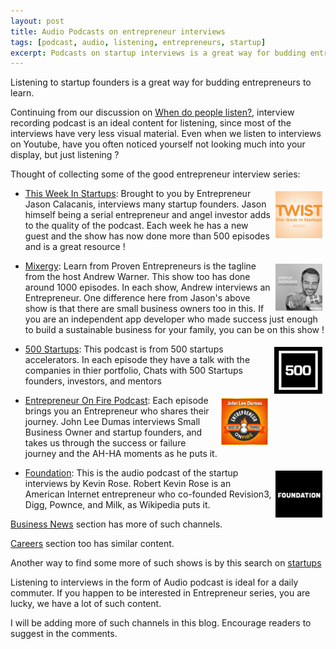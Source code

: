 ```yaml
---
layout: post
title: Audio Podcasts on entrepreneur interviews
tags: [podcast, audio, listening, entrepreneurs, startup]
excerpt: Podcasts on startup interviews is a great way for budding entrepreneurs to learn.
---
```


Listening to startup founders is a great way for budding entrepreneurs to learn.

Continuing from our discussion on [When do people listen?](/when-do-people-listen/), interview recording podcast is an ideal content for listening, since most of the interviews have very less visual material. Even when we listen to interviews on Youtube, have you often noticed yourself not looking much into your display, but just listening ?

Thought of collecting some of the good entrepreneur interview series:

-	<img style="float: right;height:75px;margin:5px;" src="/images/twist.jpg">[This Week In Startups](http://www.airingpods.com/pods/this-week-in-startups-audio): Brought to you by Entrepreneur Jason Calacanis, interviews many startup founders. Jason himself being a serial entrepreneur and angel investor adds to the quality of the podcast. Each week he has a new guest and the show has now done more than 500 episodes and is a great resource ! 

-	<img style="float: right;height:75px;margin:5px;" src="/images/mixergy.jpg">[Mixergy](http://www.airingpods.com/pods/business-tips-for-startups-by-proven-entrepreneurs-mixergy): Learn from Proven Entrepreneurs is the tagline from the host Andrew Warner. This show too has done around 1000 episodes. In each show, Andrew interviews an Entrepreneur. One difference here from Jason's above show is that there are small business owners too in this. If you are an independent app developer who made success just enough to build a sustainable business for your family, you can be on this show !

-	<img style="float: right;height:75px;margin:5px;" src="/images/500.jpg">[500 Startups](http://www.airingpods.com/pods/500-startups-podcast): This podcast is from 500 startups accelerators. In each episode they have a talk with the companies in thier portfolio, Chats with 500 Startups founders, investors, and mentors

-	<img style="float: right;height:75px;margin:5px;" src="/images/eof.jpg">[Entrepreneur On Fire Podcast](http://www.airingpods.com/pods/entrepreneur-on-fire-john-lee-dumas-awarded-best-in-itunes): Each episode brings you an Entrepreneur who shares their journey. John Lee Dumas interviews Small Business Owner and startup founders, and takes us through the success or failure journey and the AH-HA moments as he puts it.

-	<img style="float: right;height:75px;margin:5px;" src="/images/foundation.jpg">[Foundation](http://www.airingpods.com/pods/foundation): This is the audio podcast of the startup interviews by Kevin Rose. Robert Kevin Rose is an American Internet entrepreneur who co-founded Revision3, Digg, Pownce, and Milk, as Wikipedia puts it.


[Business News](http://www.airingpods.com/cats/business-news) section has more of such channels.

[Careers](http://www.airingpods.com/cats/careers) section too has similar content.

Another way to find some more of such shows is by this search on [startups](http://www.airingpods.com/search?q=startup)

Listening to interviews in the form of Audio podcast is ideal for a daily commuter. If you happen to be interested in Entrepreneur series, you are lucky, we have a lot of such content.

I will be adding more of such channels in this blog. Encourage readers to suggest in the comments.

